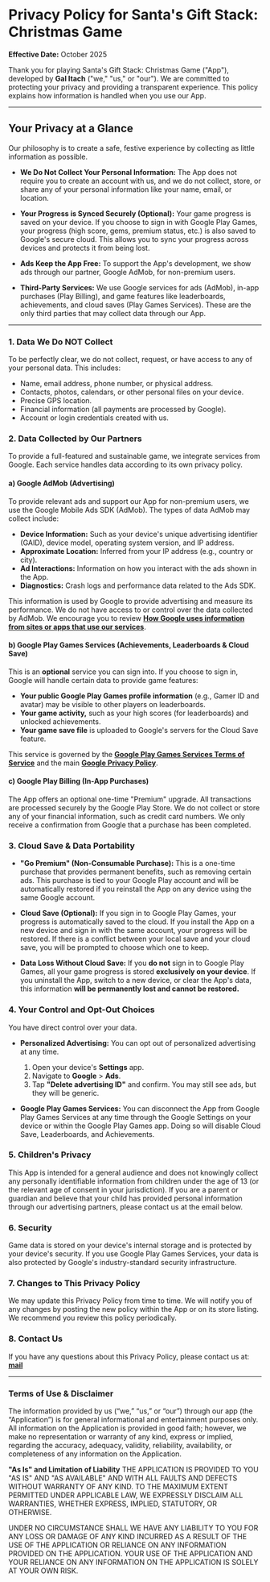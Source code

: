 # Privacy Policy for Santa's Gift Stack: Christmas Game

**Effective Date:** October 2025

Thank you for playing Santa's Gift Stack: Christmas Game ("App"), developed by **Gal Itach** ("we," "us," or "our"). We are committed to protecting your privacy and providing a transparent experience. This policy explains how information is handled when you use our App.

---

## Your Privacy at a Glance

Our philosophy is to create a safe, festive experience by collecting as little information as possible.

*   **We Do Not Collect Your Personal Information:** The App does not require you to create an account with us, and we do not collect, store, or share any of your personal information like your name, email, or location.

*   **Your Progress is Synced Securely (Optional):** Your game progress is saved on your device. If you choose to sign in with Google Play Games, your progress (high score, gems, premium status, etc.) is also saved to Google's secure cloud. This allows you to sync your progress across devices and protects it from being lost.

*   **Ads Keep the App Free:** To support the App's development, we show ads through our partner, Google AdMob, for non-premium users.

*   **Third-Party Services:** We use Google services for ads (AdMob), in-app purchases (Play Billing), and game features like leaderboards, achievements, and cloud saves (Play Games Services). These are the only third parties that may collect data through our App.

---

### 1. Data We Do NOT Collect

To be perfectly clear, we do not collect, request, or have access to any of your personal data. This includes:
*   Name, email address, phone number, or physical address.
*   Contacts, photos, calendars, or other personal files on your device.
*   Precise GPS location.
*   Financial information (all payments are processed by Google).
*   Account or login credentials created with us.

### 2. Data Collected by Our Partners

To provide a full-featured and sustainable game, we integrate services from Google. Each service handles data according to its own privacy policy.

#### a) Google AdMob (Advertising)
To provide relevant ads and support our App for non-premium users, we use the Google Mobile Ads SDK (AdMob). The types of data AdMob may collect include:

*   **Device Information:** Such as your device's unique advertising identifier (GAID), device model, operating system version, and IP address.
*   **Approximate Location:** Inferred from your IP address (e.g., country or city).
*   **Ad Interactions:** Information on how you interact with the ads shown in the App.
*   **Diagnostics:** Crash logs and performance data related to the Ads SDK.

This information is used by Google to provide advertising and measure its performance. We do not have access to or control over the data collected by AdMob. We encourage you to review **[How Google uses information from sites or apps that use our services](https://policies.google.com/technologies/partner-sites)**.

#### b) Google Play Games Services (Achievements, Leaderboards & Cloud Save)
This is an **optional** service you can sign into. If you choose to sign in, Google will handle certain data to provide game features:

*   **Your public Google Play Games profile information** (e.g., Gamer ID and avatar) may be visible to other players on leaderboards.
*   **Your game activity,** such as your high scores (for leaderboards) and unlocked achievements.
*   **Your game save file** is uploaded to Google's servers for the Cloud Save feature.

This service is governed by the **[Google Play Games Services Terms of Service](https://policies.google.com/terms)** and the main **[Google Privacy Policy](https://policies.google.com/privacy)**.

#### c) Google Play Billing (In-App Purchases)
The App offers an optional one-time "Premium" upgrade. All transactions are processed securely by the Google Play Store. We do not collect or store any of your financial information, such as credit card numbers. We only receive a confirmation from Google that a purchase has been completed.

### 3. Cloud Save & Data Portability

*   **"Go Premium" (Non-Consumable Purchase):** This is a one-time purchase that provides permanent benefits, such as removing certain ads. This purchase is tied to your Google Play account and will be automatically restored if you reinstall the App on any device using the same Google account.

*   **Cloud Save (Optional):** If you sign in to Google Play Games, your progress is automatically saved to the cloud. If you install the App on a new device and sign in with the same account, your progress will be restored. If there is a conflict between your local save and your cloud save, you will be prompted to choose which one to keep.

*   **Data Loss Without Cloud Save:** If you **do not** sign in to Google Play Games, all your game progress is stored **exclusively on your device**. If you uninstall the App, switch to a new device, or clear the App's data, this information **will be permanently lost and cannot be restored.**

### 4. Your Control and Opt-Out Choices

You have direct control over your data.

*   **Personalized Advertising:** You can opt out of personalized advertising at any time.
    1.  Open your device's **Settings** app.
    2.  Navigate to **Google** > **Ads**.
    3.  Tap **"Delete advertising ID"** and confirm.
    You may still see ads, but they will be generic.

*   **Google Play Games Services:** You can disconnect the App from Google Play Games Services at any time through the Google Settings on your device or within the Google Play Games app. Doing so will disable Cloud Save, Leaderboards, and Achievements.

### 5. Children's Privacy

This App is intended for a general audience and does not knowingly collect any personally identifiable information from children under the age of 13 (or the relevant age of consent in your jurisdiction). If you are a parent or guardian and believe that your child has provided personal information through our advertising partners, please contact us at the email below.

### 6. Security

Game data is stored on your device's internal storage and is protected by your device's security. If you use Google Play Games Services, your data is also protected by Google's industry-standard security infrastructure.

### 7. Changes to This Privacy Policy

We may update this Privacy Policy from time to time. We will notify you of any changes by posting the new policy within the App or on its store listing. We recommend you review this policy periodically.

### 8. Contact Us

If you have any questions about this Privacy Policy, please contact us at:
**[mail](mailto:itachgal+SantaStack@gmail.com)**

---

### **Terms of Use & Disclaimer**

The information provided by us (“we,” “us,” or “our”) through our app (the “Application”) is for general informational and entertainment purposes only. All information on the Application is provided in good faith; however, we make no representation or warranty of any kind, express or implied, regarding the accuracy, adequacy, validity, reliability, availability, or completeness of any information on the Application.

**"As Is" and Limitation of Liability**
THE APPLICATION IS PROVIDED TO YOU "AS IS" AND "AS AVAILABLE" AND WITH ALL FAULTS AND DEFECTS WITHOUT WARRANTY OF ANY KIND. TO THE MAXIMUM EXTENT PERMITTED UNDER APPLICABLE LAW, WE EXPRESSLY DISCLAIM ALL WARRANTIES, WHETHER EXPRESS, IMPLIED, STATUTORY, OR OTHERWISE.

UNDER NO CIRCUMSTANCE SHALL WE HAVE ANY LIABILITY TO YOU FOR ANY LOSS OR DAMAGE OF ANY KIND INCURRED AS A RESULT OF THE USE OF THE APPLICATION OR RELIANCE ON ANY INFORMATION PROVIDED ON THE APPLICATION. YOUR USE OF THE APPLICATION AND YOUR RELIANCE ON ANY INFORMATION ON THE APPLICATION IS SOLELY AT YOUR OWN RISK.
